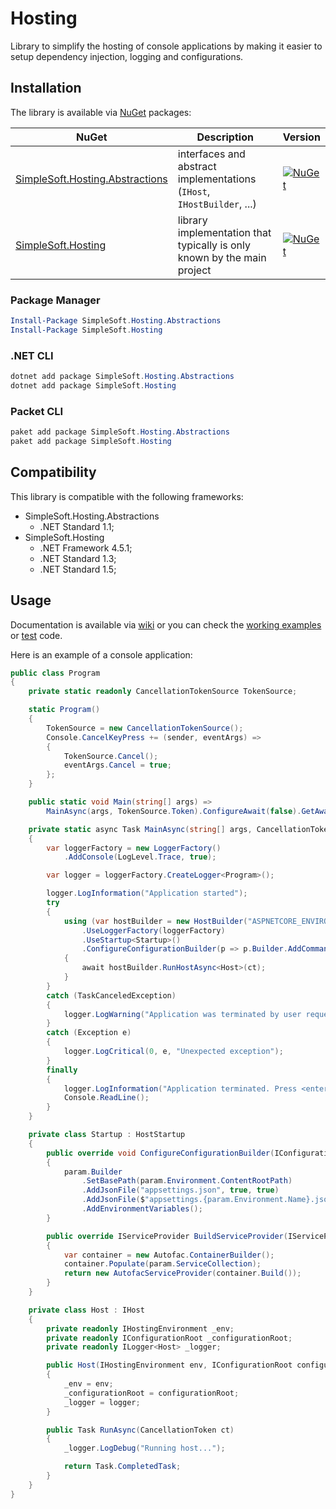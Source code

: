 # Hosting
Library to simplify the hosting of console applications by making it easier to setup dependency injection, logging and configurations.

## Installation
The library is available via [NuGet](https://www.nuget.org/packages?q=SimpleSoft.Hosting) packages:

| NuGet | Description | Version |
| --- | --- | --- |
| [SimpleSoft.Hosting.Abstractions](https://www.nuget.org/packages/simplesoft.hosting.abstractions) | interfaces and abstract implementations (`IHost`, `IHostBuilder`, ...) | [![NuGet](https://img.shields.io/nuget/vpre/simplesoft.hosting.abstractions.svg)](https://www.nuget.org/packages/simplesoft.hosting.abstractions) |
| [SimpleSoft.Hosting](https://www.nuget.org/packages/simplesoft.hosting) | library implementation that typically is only known by the main project | [![NuGet](https://img.shields.io/nuget/vpre/simplesoft.hosting.svg)](https://www.nuget.org/packages/simplesoft.hosting) |

### Package Manager
```powershell
Install-Package SimpleSoft.Hosting.Abstractions
Install-Package SimpleSoft.Hosting
```

### .NET CLI
```powershell
dotnet add package SimpleSoft.Hosting.Abstractions
dotnet add package SimpleSoft.Hosting
```

### Packet CLI
```powershell
paket add package SimpleSoft.Hosting.Abstractions
paket add package SimpleSoft.Hosting
```
## Compatibility
This library is compatible with the following frameworks:

* SimpleSoft.Hosting.Abstractions
  * .NET Standard 1.1;
* SimpleSoft.Hosting
  * .NET Framework 4.5.1;
  * .NET Standard 1.3;
  * .NET Standard 1.5;

## Usage
Documentation is available via [wiki](https://github.com/simplesoft-pt/Hosting/wiki) or you can check the [working examples](https://github.com/simplesoft-pt/Hosting/tree/master/SimpleSoft.Hosting/SimpleSoft.Hosting.Example) or [test](https://github.com/simplesoft-pt/Hosting/tree/master/test) code.

Here is an example of a console application:
```csharp
public class Program
{
    private static readonly CancellationTokenSource TokenSource;

    static Program()
    {
        TokenSource = new CancellationTokenSource();
        Console.CancelKeyPress += (sender, eventArgs) =>
        {
            TokenSource.Cancel();
            eventArgs.Cancel = true;
        };
    }

    public static void Main(string[] args) =>
        MainAsync(args, TokenSource.Token).ConfigureAwait(false).GetAwaiter().GetResult();

    private static async Task MainAsync(string[] args, CancellationToken ct)
    {
        var loggerFactory = new LoggerFactory()
            .AddConsole(LogLevel.Trace, true);

        var logger = loggerFactory.CreateLogger<Program>();

        logger.LogInformation("Application started");
        try
        {
            using (var hostBuilder = new HostBuilder("ASPNETCORE_ENVIRONMENT")
                .UseLoggerFactory(loggerFactory)
                .UseStartup<Startup>()
                .ConfigureConfigurationBuilder(p => p.Builder.AddCommandLine(args)))
            {
                await hostBuilder.RunHostAsync<Host>(ct);
            }
        }
        catch (TaskCanceledException)
        {
            logger.LogWarning("Application was terminated by user request");
        }
        catch (Exception e)
        {
            logger.LogCritical(0, e, "Unexpected exception");
        }
        finally
        {
            logger.LogInformation("Application terminated. Press <enter> to exit...");
            Console.ReadLine();
        }
    }

    private class Startup : HostStartup
    {
        public override void ConfigureConfigurationBuilder(IConfigurationBuilderParam param)
        {
            param.Builder
                .SetBasePath(param.Environment.ContentRootPath)
                .AddJsonFile("appsettings.json", true, true)
                .AddJsonFile($"appsettings.{param.Environment.Name}.json", true, true)
                .AddEnvironmentVariables();
        }

        public override IServiceProvider BuildServiceProvider(IServiceProviderBuilderParam param)
        {
            var container = new Autofac.ContainerBuilder();
            container.Populate(param.ServiceCollection);
            return new AutofacServiceProvider(container.Build());
        }
    }

    private class Host : IHost
    {
        private readonly IHostingEnvironment _env;
        private readonly IConfigurationRoot _configurationRoot;
        private readonly ILogger<Host> _logger;

        public Host(IHostingEnvironment env, IConfigurationRoot configurationRoot, ILogger<Host> logger)
        {
            _env = env;
            _configurationRoot = configurationRoot;
            _logger = logger;
        }

        public Task RunAsync(CancellationToken ct)
        {
            _logger.LogDebug("Running host...");

            return Task.CompletedTask;
        }
    }
}
```
